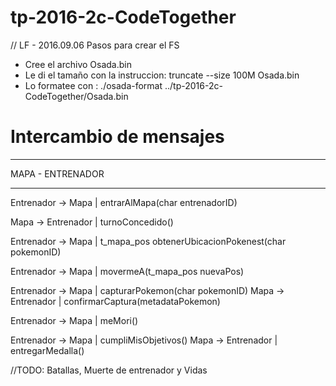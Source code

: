 # tp-2016-2c-CodeTogether

// LF - 2016.09.06
Pasos para crear el FS
- Cree el archivo Osada.bin
- Le di el tamaño con la instruccion: truncate --size 100M Osada.bin
- Lo formatee con : ./osada-format ../tp-2016-2c-CodeTogether/Osada.bin


# Intercambio de mensajes

***********************
MAPA - ENTRENADOR
***********************
Entrenador -> Mapa | entrarAlMapa(char entrenadorID)

Mapa -> Entrenador | turnoConcedido()

Entrenador -> Mapa | t_mapa_pos obtenerUbicacionPokenest(char pokemonID)

Entrenador -> Mapa | movermeA(t_mapa_pos nuevaPos)

Entrenador -> Mapa | capturarPokemon(char pokemonID)
Mapa -> Entrenador | confirmarCaptura(metadataPokemon)

Entrenador -> Mapa | meMori()

Entrenador -> Mapa | cumpliMisObjetivos()
Mapa -> Entrenador | entregarMedalla()

//TODO: Batallas, Muerte de entrenador y Vidas
